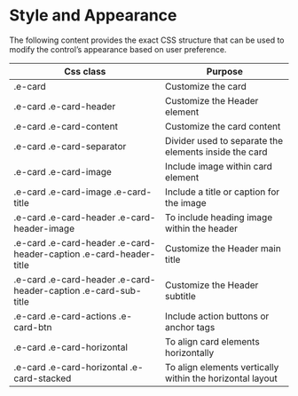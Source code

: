 # Style and Appearance

The following content provides the exact CSS structure that can be used to modify the control’s appearance based on user preference.

| Css class | Purpose |
|-------|---------|
| .e-card | Customize the card |
| .e-card .e-card-header | Customize the Header element |
| .e-card .e-card-content | Customize the card content |
| .e-card .e-card-separator | Divider used to separate the elements inside the card |
| .e-card .e-card-image | Include image within card element |
| .e-card .e-card-image .e-card-title |  Include a title or caption for the image |
| .e-card .e-card-header .e-card-header-image  | To include heading image within the header |
| .e-card .e-card-header .e-card-header-caption .e-card-header-title | Customize the Header main title |
| .e-card .e-card-header .e-card-header-caption .e-card-sub-title | Customize the Header subtitle |
| .e-card .e-card-actions .e-card-btn | Include action buttons or anchor tags |
| .e-card .e-card-horizontal | To align card elements horizontally |
| .e-card .e-card-horizontal .e-card-stacked | To align elements vertically within the horizontal layout |